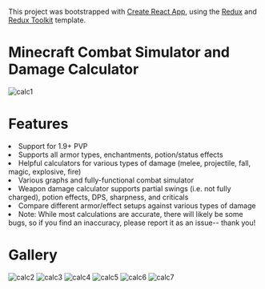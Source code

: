 This project was bootstrapped with [Create React App](https://github.com/facebook/create-react-app), using the [Redux](https://redux.js.org/) and [Redux Toolkit](https://redux-toolkit.js.org/) template.
<h1>Minecraft Combat Simulator and Damage Calculator</h1>

![calc1](https://user-images.githubusercontent.com/39818795/125346149-3e590200-e30e-11eb-914a-3c20d0186a13.PNG)
<h1>Features</h1>
<li>Support for 1.9+ PVP</li>
<li>Supports all armor types, enchantments, potion/status effects</li>
<li>Helpful calculators for various types of damage (melee, projectile, fall, magic, explosive, fire)</li>
<li>Various graphs and fully-functional combat simulator</li>
<li>Weapon damage calculator supports partial swings (i.e. not fully charged), potion effects, DPS, sharpness, and criticals</li>
<li>Compare different armor/effect setups against various types of damage</li>
<li>Note: While most calculations are accurate, there will likely be some bugs, so if you find an inaccuracy, please report it as an issue-- thank you!</li>
<h1>Gallery</h1>

![calc2](https://user-images.githubusercontent.com/39818795/125346182-46b13d00-e30e-11eb-8ffd-b8ebeb1d0718.PNG)
![calc3](https://user-images.githubusercontent.com/39818795/125346185-4749d380-e30e-11eb-9987-3401e02c2bde.PNG)
![calc4](https://user-images.githubusercontent.com/39818795/125346186-47e26a00-e30e-11eb-908d-dbb3dc349207.PNG)
![calc5](https://user-images.githubusercontent.com/39818795/125346188-487b0080-e30e-11eb-872d-a9196ff08d30.PNG)
![calc6](https://user-images.githubusercontent.com/39818795/125346191-49139700-e30e-11eb-8862-bc950cf8ea46.png)
![calc7](https://user-images.githubusercontent.com/39818795/125346179-4618a680-e30e-11eb-8781-0aaea8782076.png)
